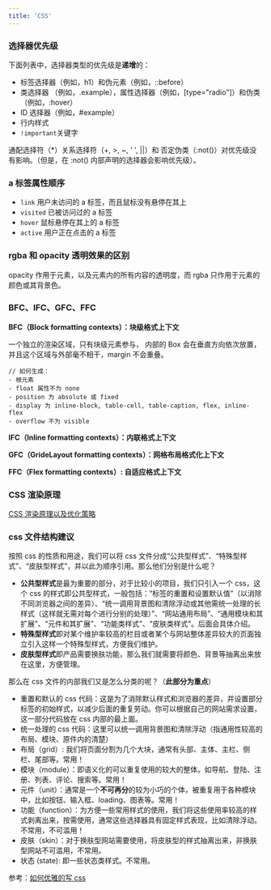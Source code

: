 ```yaml
---
title: 'CSS'
---
```


### 选择器优先级

下面列表中，选择器类型的优先级是**递增**的：

- 标签选择器（例如，h1）和伪元素（例如，::before）
- 类选择器 （例如，.example），属性选择器（例如，[type="radio"]）和伪类（例如，:hover）
- ID 选择器（例如，#example）
- 行内样式
- `!important`关键字

通配选择符（\*）关系选择符（+, >, ~, ' ', ||）和 否定伪类（:not()）对优先级没有影响。（但是，在 :not() 内部声明的选择器会影响优先级）。

### a 标签属性顺序

- `link` 用户未访问的 a 标签，而且鼠标没有悬停在其上
- `visited` 已被访问过的 a 标签
- `hover` 鼠标悬停在其上的 a 标签
- `active` 用户正在点击的 a 标签

### rgba 和 opacity 透明效果的区别

opacity 作用于元素，以及元素内的所有内容的透明度，而 rgba 只作用于元素的颜色或其背景色。

### BFC、IFC、GFC、FFC

**BFC（Block formatting contexts）：块级格式上下文**

一个独立的渲染区域，只有块级元素参与， 内部的 Box 会在垂直方向依次放置，并且这个区域与外部毫不相干，margin 不会重叠。

```
// 如何生成：
- 根元素
- float 属性不为 none
- position 为 absolute 或 fixed
- display 为 inline-block, table-cell, table-caption, flex, inline-flex
- overflow 不为 visible
```

**IFC（Inline formatting contexts）：内联格式上下文**

**GFC（GrideLayout formatting contexts）：网格布局格式化上下文**

**FFC（Flex formatting contexts）: 自适应格式上下文**

### CSS 渲染原理

[CSS 渲染原理以及优化策略](https://segmentfault.com/a/1190000021073560)

### css 文件结构建议

按照 css 的性质和用途，我们可以将 css 文件分成“公共型样式”、“特殊型样式”、“皮肤型样式”，并以此为顺序引用。那么他们分别是什么呢？

- **公共型样式**是最为重要的部分，对于比较小的项目，我们只引入一个 css，这个 css 的样式即公共型样式，一般包括：“标签的重置和设置默认值”（以消除不同浏览器之间的差异）、“统一调用背景图和清除浮动或其他需统一处理的长样式（这样就无需对每个进行分别的处理）”、“网站通用布局”、“通用模块和其扩展”、“元件和其扩展”、“功能类样式”、“皮肤类样式”。后面会具体介绍。
- **特殊型样式**即对某个维护率较高的栏目或者某个与网站整体差异较大的页面独立引入这样一个特殊型样式，方便我们维护。
- **皮肤型样式**即产品需要换肤功能，那么我们就需要将颜色、背景等抽离出来放在这里，方便管理。

那么在 css 文件的内部我们又是怎么分类的呢？（**此部分为重点**）

- 重置和默认的 css 代码：这是为了消除默认样式和浏览器的差异，并设置部分标签的初始样式，以减少后面的重复劳动。你可以根据自己的网站需求设置，这一部分代码放在 css 内部的最上面。
- 统一处理的 css 代码：这里可以统一调用背景图和清除浮动（指通用性较高的布局、模块、原件内的清楚）
- 布局（grid）: 我们将页面分割为几个大块，通常有头部、主体、主栏、侧栏、尾部等。常用！
- 模块（module）：即语义化的可以重复使用的较大的整体。如导航、登陆、注册、列表、评论、搜索等。常用！
- 元件（unit）：通常是一个**不可再分**的较为小巧的个体，被重复用于各种模块中，比如按钮、输入框、loading、图表等。常用！
- 功能（function）：为方便一些常用样式的使用，我们将这些使用率较高的样式剥离出来，按需使用，通常这些选择器具有固定样式表现，比如清除浮动。不常用，不可滥用！
- 皮肤（skin）：对于换肤型网站需要使用，将皮肤型的样式抽离出来，非换肤型网站不可滥用，不常用。
- 状态 (state): 即一些状态类样式。不常用。

参考：[如何优雅的写 css](https://www.cnblogs.com/zhuzhenwei918/p/6104065.html)



